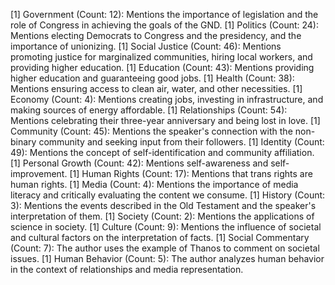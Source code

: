 [1] Government (Count: 12): Mentions the importance of legislation and the role of Congress in achieving the goals of the GND.
[1] Politics (Count: 24): Mentions electing Democrats to Congress and the presidency, and the importance of unionizing.
[1] Social Justice (Count: 46): Mentions promoting justice for marginalized communities, hiring local workers, and providing higher education.
[1] Education (Count: 43): Mentions providing higher education and guaranteeing good jobs.
[1] Health (Count: 38): Mentions ensuring access to clean air, water, and other necessities.
[1] Economy (Count: 4): Mentions creating jobs, investing in infrastructure, and making sources of energy affordable.
[1] Relationships (Count: 54): Mentions celebrating their three-year anniversary and being lost in love.
[1] Community (Count: 45): Mentions the speaker's connection with the non-binary community and seeking input from their followers.
[1] Identity (Count: 49): Mentions the concept of self-identification and community affiliation.
[1] Personal Growth (Count: 42): Mentions self-awareness and self-improvement.
[1] Human Rights (Count: 17): Mentions that trans rights are human rights.
[1] Media (Count: 4): Mentions the importance of media literacy and critically evaluating the content we consume.
[1] History (Count: 3): Mentions the events described in the Old Testament and the speaker's interpretation of them.
[1] Society (Count: 2): Mentions the applications of science in society.
[1] Culture (Count: 9): Mentions the influence of societal and cultural factors on the interpretation of facts.
[1] Social Commentary (Count: 7): The author uses the example of Thanos to comment on societal issues.
[1] Human Behavior (Count: 5): The author analyzes human behavior in the context of relationships and media representation.
